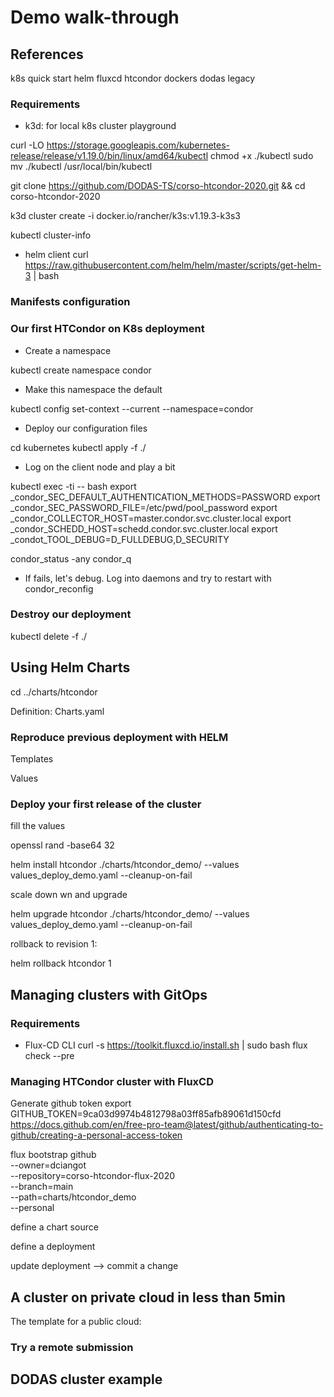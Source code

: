 # Demo walk-through

## References

k8s quick start
helm
fluxcd
htcondor dockers
dodas legacy

### Requirements
- k3d: for local k8s cluster playground

curl -LO https://storage.googleapis.com/kubernetes-release/release/v1.19.0/bin/linux/amd64/kubectl
chmod +x ./kubectl
sudo mv ./kubectl /usr/local/bin/kubectl

git clone https://github.com/DODAS-TS/corso-htcondor-2020.git && cd corso-htcondor-2020

k3d cluster create -i docker.io/rancher/k3s:v1.19.3-k3s3

kubectl cluster-info

- helm client
curl https://raw.githubusercontent.com/helm/helm/master/scripts/get-helm-3 | bash

### Manifests configuration


### Our first HTCondor on K8s deployment

- Create a namespace

kubectl create namespace condor


- Make this namespace the default

kubectl config set-context --current --namespace=condor

- Deploy our configuration files

cd kubernetes
kubectl apply -f ./


- Log on the client node and play a bit

kubectl exec -ti <client-pod name> -- bash
export _condor_SEC_DEFAULT_AUTHENTICATION_METHODS=PASSWORD
export _condor_SEC_PASSWORD_FILE=/etc/pwd/pool_password
export _condor_COLLECTOR_HOST=master.condor.svc.cluster.local
export _condor_SCHEDD_HOST=schedd.condor.svc.cluster.local
export _condot_TOOL_DEBUG=D_FULLDEBUG,D_SECURITY

condor_status -any
condor_q

- If fails, let's debug. Log into daemons and try to restart with condor_reconfig

### Destroy our deployment

kubectl delete -f ./

## Using Helm Charts

cd ../charts/htcondor

Definition: Charts.yaml

### Reproduce previous deployment with HELM

Templates

Values

### Deploy your first release of the cluster

fill the values

openssl rand -base64 32

helm install  htcondor ./charts/htcondor_demo/ --values values_deploy_demo.yaml --cleanup-on-fail

scale down wn and upgrade

helm upgrade htcondor ./charts/htcondor_demo/ --values values_deploy_demo.yaml --cleanup-on-fail

rollback to revision 1:

helm rollback htcondor 1

## Managing clusters with GitOps

### Requirements
- Flux-CD CLI
curl -s https://toolkit.fluxcd.io/install.sh | sudo bash
flux check --pre

### Managing HTCondor cluster with FluxCD

Generate github token
export GITHUB_TOKEN=9ca03d9974b4812798a03ff85afb89061d150cfd
https://docs.github.com/en/free-pro-team@latest/github/authenticating-to-github/creating-a-personal-access-token

flux bootstrap github \
  --owner=dciangot \
  --repository=corso-htcondor-flux-2020 \
  --branch=main \
  --path=charts/htcondor_demo \
  --personal

define a chart source

define a deployment


update deployment --> commit a change
## A cluster on private cloud in less than 5min

The template for a public cloud:


### Try a remote submission

## DODAS cluster example
